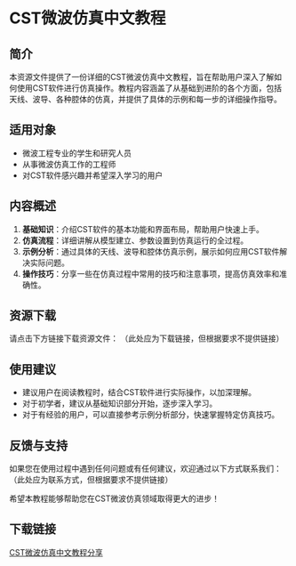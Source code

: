 # CST微波仿真中文教程

## 简介
本资源文件提供了一份详细的CST微波仿真中文教程，旨在帮助用户深入了解如何使用CST软件进行仿真操作。教程内容涵盖了从基础到进阶的各个方面，包括天线、波导、各种腔体的仿真，并提供了具体的示例和每一步的详细操作指导。

## 适用对象
- 微波工程专业的学生和研究人员
- 从事微波仿真工作的工程师
- 对CST软件感兴趣并希望深入学习的用户

## 内容概述
1. **基础知识**：介绍CST软件的基本功能和界面布局，帮助用户快速上手。
2. **仿真流程**：详细讲解从模型建立、参数设置到仿真运行的全过程。
3. **示例分析**：通过具体的天线、波导和腔体仿真示例，展示如何应用CST软件解决实际问题。
4. **操作技巧**：分享一些在仿真过程中常用的技巧和注意事项，提高仿真效率和准确性。

## 资源下载
请点击下方链接下载资源文件：
（此处应为下载链接，但根据要求不提供链接）

## 使用建议
- 建议用户在阅读教程时，结合CST软件进行实际操作，以加深理解。
- 对于初学者，建议从基础知识部分开始，逐步深入学习。
- 对于有经验的用户，可以直接参考示例分析部分，快速掌握特定仿真技巧。

## 反馈与支持
如果您在使用过程中遇到任何问题或有任何建议，欢迎通过以下方式联系我们：
（此处应为联系方式，但根据要求不提供链接）

希望本教程能够帮助您在CST微波仿真领域取得更大的进步！

## 下载链接

[CST微波仿真中文教程分享](https://pan.quark.cn/s/15e34ba7f168)